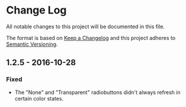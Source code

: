 # Change Log
All notable changes to this project will be documented in this file.

The format is based on [Keep a Changelog](http://keepachangelog.com/) 
and this project adheres to [Semantic Versioning](http://semver.org/).

## 1.2.5 - 2016-10-28
### Fixed
- The "None" and "Transparent" radiobuttons didn't always refresh in certain
color states.

